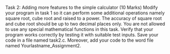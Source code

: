 Task 2: Adding more features to the simple calculator (10 Marks)
Modify your program in task 1 so it can perform some additional operations namely square root, cube root and raised to a power. The accuracy of square root and cube root should be up to two decimal places only. You are not allowed to use any special mathematical functions in this task. Verify that your program works correctly by testing it with suitable test inputs. Save your code in a file named task2.c. Moreover, add your code to the word file named Yourlastname_Assignment2.
